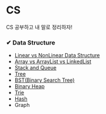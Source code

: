 # CS
CS 공부하고 내 말로 정리하자!

### ✔ Data Structure

- [Linear vs NonLinear Data Structure](https://github.com/hectick/CS/blob/irene/%EC%9E%90%EB%A3%8C%EA%B5%AC%EC%A1%B0/Linear%20vs%20NonLinear.md)
- [Array vs ArrayList vs LinkedList](https://github.com/hectick/CS/blob/irene/%EC%9E%90%EB%A3%8C%EA%B5%AC%EC%A1%B0/Array%20vs%20ArrayList%20vs%20LinkedList.md)
- [Stack and Queue](https://github.com/hectick/CS/blob/irene/%EC%9E%90%EB%A3%8C%EA%B5%AC%EC%A1%B0/Stack%20and%20Queue.md)
- [Tree](https://github.com/hectick/CS/blob/irene/%EC%9E%90%EB%A3%8C%EA%B5%AC%EC%A1%B0/Tree.md)
- [BST(Binary Search Tree)](https://github.com/hectick/CS/blob/irene/%EC%9E%90%EB%A3%8C%EA%B5%AC%EC%A1%B0/Binary%20Search%20Tree.md)
- [Binary Heap](https://github.com/hectick/CS/blob/irene/%EC%9E%90%EB%A3%8C%EA%B5%AC%EC%A1%B0/Binary%20Heap.md)
- [Trie](https://github.com/hectick/CS/blob/irene/%EC%9E%90%EB%A3%8C%EA%B5%AC%EC%A1%B0/Trie.md)
- [Hash](https://github.com/hectick/CS/blob/irene/%EC%9E%90%EB%A3%8C%EA%B5%AC%EC%A1%B0/Hash.md)
- Graph
